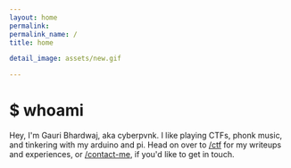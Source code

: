 ```yaml
---
layout: home 
permalink:
permalink_name: /
title: home

detail_image: assets/new.gif

---
```


# $ whoami
Hey, I'm Gauri Bhardwaj, aka cyberpvnk. I like playing CTFs, phonk music, and tinkering with my arduino and pi.
Head on over to [/ctf](ctf) for my writeups and experiences, or [/contact-me](contact-me), if you'd like to get in touch.
